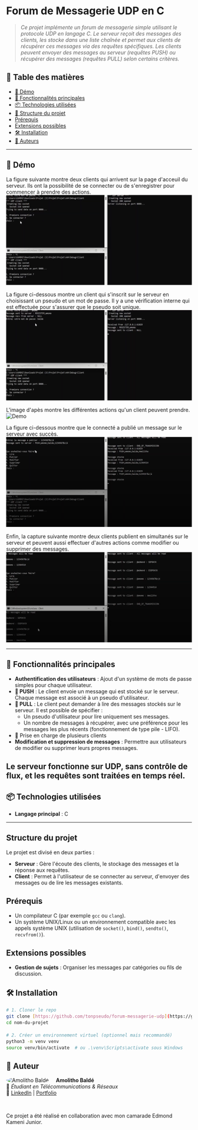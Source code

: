 # Forum de Messagerie UDP en C

> _Ce projet implémente un forum de messagerie simple utilisant le protocole UDP en langage C. Le serveur reçoit des messages des clients, les stocke dans une liste chaînée et permet aux clients de récupérer ces messages via des requêtes spécifiques. Les clients peuvent envoyer des messages au serveur (requêtes PUSH) ou récupérer des messages (requêtes PULL) selon certains critères._

## 🧭 Table des matières

- [📸 Démo](#-démo)
- [🚀 Fonctionnalités principales](#-fonctionnalités-principales)
- [📦 Technologies utilisées](#-technologies-utilisées)
- [📁 Structure du projet](#-structure-du-projet)
- [Prérequis](#-prérequis)
- [Extensions possibles](#-extensions-possibles)
- [🛠️ Installation](#️-installation)
- [👤 Auteurs](#-auteurs)
---

## 📸 Démo
La figure suivante montre deux clients qui arrivent sur la page d'acceuil du serveur. Ils ont la possibilité de se connecter ou de s'enregistrer pour commencer à prendre des actions.
![Demo](./screenshots/deux_clients_serveur.png)

La figure ci-dessous montre un client qui s'inscrit sur le serveur en choisissant un pseudo et un mot de passe. Il y a une vérification interne qui est effectuée pour s'assurer que le pseudo soit unique.
![Demo](./screenshots/enregistrement_un_client.png)

L'image d'apès montre les différentes actions qu'un client peuvent prendre.
![Demo](./screenshots/fonctionnalités_clients.png)

La figure ci-dessous montre que le connecté a publié un message sur le serveur avec succès.
![Demo](./screenshots/publier_un_message.png)

Enfin, la capture suivante montre deux clients publient en simultanés sur le serveur et peuvent aussi effectuer d'autres actions comme modifier ou supprimer des messages.
![Demo](./screenshots/deux_clients_publient.png)

---

## 🚀 Fonctionnalités principales

- **Authentification des utilisateurs** : Ajout d'un système de mots de passe simples pour chaque utilisateur.
- **📝 PUSH** : Le client envoie un message qui est stocké sur le serveur. Chaque message est associé à un pseudo d'utilisateur.
- **📜 PULL** : Le client peut demander à lire des messages stockés sur le serveur. Il est possible de spécifier :
  - Un pseudo d'utilisateur pour lire uniquement ses messages.
  - Un nombre de messages à récupérer, avec une préférence pour les messages les plus récents (fonctionnement de type pile - LIFO).
- 🔄 Prise en charge de plusieurs clients
- **Modification et suppression de messages** : Permettre aux utilisateurs de modifier ou supprimer leurs propres messages.

Le serveur fonctionne sur UDP, sans contrôle de flux, et les requêtes sont traitées en temps réel.
---

## 📦 Technologies utilisées

- **Langage principal** : C

---
## Structure du projet

Le projet est divisé en deux parties :
- **Serveur** : Gère l'écoute des clients, le stockage des messages et la réponse aux requêtes.
- **Client** : Permet à l'utilisateur de se connecter au serveur, d'envoyer des messages ou de lire les messages existants.

## Prérequis

- Un compilateur C (par exemple `gcc` ou `clang`).
- Un système UNIX/Linux ou un environnement compatible avec les appels système UNIX (utilisation de `socket()`, `bind()`, `sendto()`, `recvfrom()`).

## Extensions possibles
- **Gestion de sujets** : Organiser les messages par catégories ou fils de discussion.

## 🛠️ Installation

```bash
# 1. Cloner le repo
git clone [https://github.com/tonpseudo/forum-messagerie-udp](https://github.com/Bamolitho/forum-messagerie-udp).git
cd nom-du-projet

# 2. Créer un environnement virtuel (optionnel mais recommandé)
python3 -m venv venv
source venv/bin/activate  # ou .\venv\Scripts\activate sous Windows
```
 
 ## 👤 Auteur

<img src="https://media.licdn.com/dms/image/v2/D4E03AQE0RS8O9YuIBQ/profile-displayphoto-shrink_800_800/profile-displayphoto-shrink_800_800/0/1731164064570?e=1752710400&v=beta&t=SL7J1e3sF2duZ7tIablBmQb0CzHfy6kArP7a2lzcw40" alt="Amolitho Baldé" width="120" style="border-radius: 50%; margin-right: 15px;" align="left">

**Amolitho Baldé**  
💼 *Étudiant en Télécommunications & Réseaux*  
🔗 [LinkedIn](https://www.linkedin.com/in/amolithobalde/) | [Portfolio](https://bamolitho.github.io/portfolio/)

<br clear="left"/>

 
Ce projet a été réalisé en collaboration avec mon camarade Edmond Kameni Junior.
